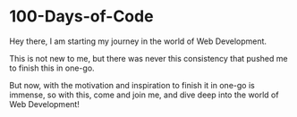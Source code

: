 # 100-Days-of-Code
 
Hey there, I am starting my journey in the world of Web Development.

This is not new to me, but there was never this consistency that pushed me to finish this in one-go.

But now, with the motivation and inspiration to finish it in one-go is immense, so with this, come and join me, and dive deep into the world of Web Development!

